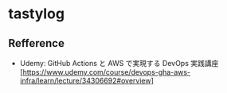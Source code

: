 # tastylog

## Refference

- Udemy: GitHub Actions と AWS で実現する DevOps 実践講座
[https://www.udemy.com/course/devops-gha-aws-infra/learn/lecture/34306692#overview]
